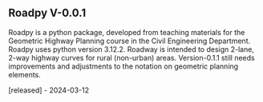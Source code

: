 ## Roadpy V-0.0.1
Roadpy is a python package, developed from teaching materials for the Geometric Highway Planning course in the Civil Engineering Department.
Roadpy uses python version 3.12.2.
Roadway is intended to design 2-lane, 2-way highway curves for rural (non-urban) areas.
Version-0.1.1 still needs improvements and adjustments to the notation on geometric planning elements.

[released] - 2024-03-12